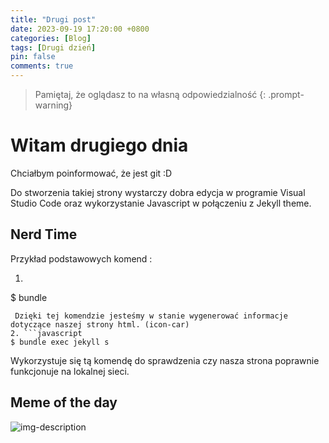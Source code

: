 ```yaml
---
title: "Drugi post"
date: 2023-09-19 17:20:00 +0800 
categories: [Blog]
tags: [Drugi dzień]
pin: false
comments: true
---
```

> Pamiętaj, że oglądasz to na własną odpowiedzialność
{: .prompt-warning}
# Witam drugiego dnia  

Chciałbym poinformować, że jest git :D 

Do stworzenia takiej strony wystarczy dobra edycja w programie Visual Studio Code oraz wykorzystanie Javascript w połączeniu z Jekyll theme. 

## Nerd Time 
Przykład podstawowych komend : 

1. ```javascript
$ bundle 
```
 Dzięki tej komendzie jesteśmy w stanie wygenerować informacje dotyczące naszej strony html. (icon-car)
2. ```javascript
$ bundle exec jekyll s 
```
Wykorzystuje się tą komendę do sprawdzenia czy nasza strona poprawnie funkcjonuje na lokalnej sieci.

## Meme of the day 
![img-description](https://scontent.fwaw3-1.fna.fbcdn.net/v/t39.30808-6/375979966_1810550359359379_5051574381258601040_n.jpg?_nc_cat=1&ccb=1-7&_nc_sid=4c1e7d&_nc_ohc=qgjMogXPFA8AX9Wsw5j&_nc_ht=scontent.fwaw3-1.fna&oh=00_AfB9mf40qTnwJU_n_2ZxlPh7u6BvWxyaeClCQzQ9DctBVA&oe=650F3399)
